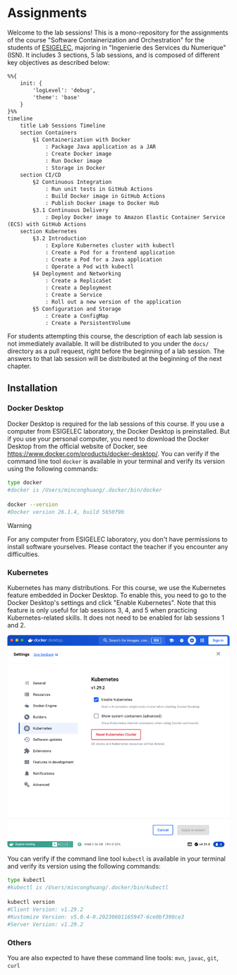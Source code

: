 # Assignments

Welcome to the lab sessions! This is a mono-repository for the assignments of the course "Software Containerization and Orchestration" for the students of [ESIGELEC](https://esigelec.fr), majoring in "Ingenierie des Services du Numerique" (ISN). It includes 3 sections, 5 lab sessions, and is composed of different key objectives as described below:

```mermaid
%%{
    init: {
        'logLevel': 'debug',
        'theme': 'base'
    }
}%%
timeline
    title Lab Sessions Timeline
    section Containers
        §1 Containerization with Docker
            : Package Java application as a JAR
            : Create Docker image
            : Run Docker image
            : Storage in Docker
    section CI/CD
        §2 Continuous Integration
            : Run unit tests in GitHub Actions
            : Build Docker image in GitHub Actions
            : Publish Docker image to Docker Hub
        §3.1 Continuous Delivery
            : Deploy Docker image to Amazon Elastic Container Service (ECS) with GitHub Actions
    section Kubernetes
        §3.2 Introduction
            : Explore Kubernetes cluster with kubectl
            : Create a Pod for a frontend application
            : Create a Pod for a Java application
            : Operate a Pod with kubectl
        §4 Deployment and Networking
            : Create a ReplicaSet
            : Create a Deployment
            : Create a Service
            : Roll out a new version of the application
        §5 Configuration and Storage
            : Create a ConfigMap
            : Create a PersistentVolume
```

For students attempting this course, the description of each lab session is not immediately available. It will be distributed to you under the `docs/` directory as a pull request, right before the beginning of a lab session. The answers to that lab session will be distributed at the beginning of the next chapter.

## Installation

### Docker Desktop

Docker Desktop is required for the lab sessions of this course. If you use a computer from ESIGELEC laboratory, the Docker Desktop is preinstalled. But if you use your personal computer, you need to download the Docker Desktop from the official website of Docker, see <https://www.docker.com/products/docker-desktop/>. You can verify if the command line tool `docker` is available in your terminal and verify its version using the following commands:

```sh
type docker
#docker is /Users/minconghuang/.docker/bin/docker

docker --version
#Docker version 26.1.4, build 5650f9b
```

> [!WARNING]
> For any computer from ESIGELEC laboratory, you don't have permissions to install software yourselves. Please contact the teacher if you encounter any difficulties.

### Kubernetes

Kubernetes has many distributions. For this course, we use the Kubernetes feature embedded in Docker Desktop. To enable this, you need to go to the Docker Desktop's settings and click "Enable Kubernetes". Note that this feature is only useful for lab sessions 3, 4, and 5 when practicing Kubernetes-related skills. It does not need to be enabled for lab sessions 1 and 2.

![Enable Kubernetes](docs/assets/Screenshot-2024-07-03-docker-desktop.png)

You can verify if the command line tool `kubectl` is available in your terminal and verify its version using the following commands:

```sh
type kubectl
#kubectl is /Users/minconghuang/.docker/bin/kubectl

kubectl version
#Client Version: v1.29.2
#Kustomize Version: v5.0.4-0.20230601165947-6ce0bf390ce3
#Server Version: v1.29.2
```

### Others

You are also expected to have these command line tools: `mvn`, `javac`, `git`, `curl`
